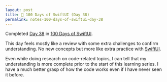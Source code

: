 ```yaml
---
layout: post
title: 📔 100 Days of SwiftUI (Day 38)
permalink: notes-100-days-of-swiftui-day-38
---
```


Completed [Day 38](https://www.hackingwithswift.com/100/swiftui/38) in [100 Days of SwiftUI](https://www.hackingwithswift.com/100/swiftui).

This day feels mostly like a review with some extra challenges to confirm understanding. No new concepts but more like extra practice with [SwiftUI](https://developer.apple.com/documentation/swiftui).

Even while doing research on code-related topics, I can tell that my understanding is more complete prior to the start of this learning series. I have a much better grasp of how the code works even if I have never seen it before.

